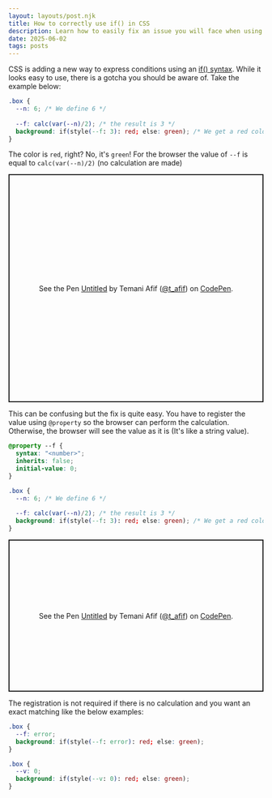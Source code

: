 ```yaml
---
layout: layouts/post.njk
title: How to correctly use if() in CSS
description: Learn how to easily fix an issue you will face when using if()
date: 2025-06-02
tags: posts
---
```


CSS is adding a new way to express conditions using an [if() syntax](https://github.com/w3c/csswg-drafts/issues/10064#issuecomment-2165157958). While it looks easy to use, there is a gotcha you should be aware of. Take the example below:

```css
.box {
  --n: 6; /* We define 6 */
  
  --f: calc(var(--n)/2); /* the result is 3 */
  background: if(style(--f: 3): red; else: green); /* We get a red color */
}
```

The color is `red`, right? No, it's `green`! For the browser the value of `--f` is equal to `calc(var(--n)/2)` (no calculation are made)

<p class="codepen" data-height="450" data-default-tab="css,result" data-slug-hash="dPoMeOB" data-pen-title="Untitled" data-preview="true" data-user="t_afif" style="height: 450px; box-sizing: border-box; display: flex; align-items: center; justify-content: center; border: 2px solid; margin: 1em 0; padding: 1em;">
  <span>See the Pen <a href="https://codepen.io/t_afif/pen/dPoMeOB">
  Untitled</a> by Temani Afif (<a href="https://codepen.io/t_afif">@t_afif</a>)
  on <a href="https://codepen.io">CodePen</a>.</span>
</p>

This can be confusing but the fix is quite easy. You have to register the value using `@property` so the browser can perform the calculation. Otherwise, the browser will see the value as it is (It's like a string value).

```css
@property --f {
  syntax: "<number>";
  inherits: false;
  initial-value: 0; 
}

.box {
  --n: 6; /* We define 6 */
  
  --f: calc(var(--n)/2); /* the result is 3 */
  background: if(style(--f: 3): red; else: green); /* We get a red color */
}
```

<p class="codepen" data-height="300" data-default-tab="result" data-slug-hash="zxGqjwm" data-pen-title="Untitled" data-preview="true" data-user="t_afif" style="height: 300px; box-sizing: border-box; display: flex; align-items: center; justify-content: center; border: 2px solid; margin: 1em 0; padding: 1em;">
  <span>See the Pen <a href="https://codepen.io/t_afif/pen/zxGqjwm">
  Untitled</a> by Temani Afif (<a href="https://codepen.io/t_afif">@t_afif</a>)
  on <a href="https://codepen.io">CodePen</a>.</span>
</p>
<script async src="https://public.codepenassets.com/embed/index.js"></script>

The registration is not required if there is no calculation and you want an exact matching like the below examples:

```css
.box {
  --f: error; 
  background: if(style(--f: error): red; else: green);
}

.box {
  --v: 0;
  background: if(style(--v: 0): red; else: green);
}
```


